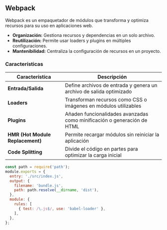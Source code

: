 ## Webpack

Webpack es un empaquetador de módulos que transforma y optimiza recursos para su uso en aplicaciones web.

* __Organización:__ Gestiona recursos y dependencias en un solo archivo.
* __Reutilización:__ Permite usar loaders y plugins en múltiples configuraciones.
* __Mantenibilidad:__ Centraliza la configuración de recursos en un proyecto.

### Características

| Característica | Descripción |
|-|-|
| __Entrada/Salida__ | Define archivos de entrada y genera un archivo de salida optimizado |
| __Loaders__ | Transforman recursos como CSS o imágenes en módulos utilizables |
| __Plugins__ | Añaden funcionalidades avanzadas como minificación o generación de HTML |
| __HMR (Hot Module Replacement)__ | Permite recargar módulos sin reiniciar la aplicación |
| __Code Splitting__ | Divide el código en partes para optimizar la carga inicial |

```js
const path = require('path');
module.exports = {
  entry: './src/index.js',
  output: {
    filename: 'bundle.js',
    path: path.resolve(__dirname, 'dist'),
  },
  module: {
    rules: [
      { test: /\.js$/, use: 'babel-loader' },
    ],
  },
};
```